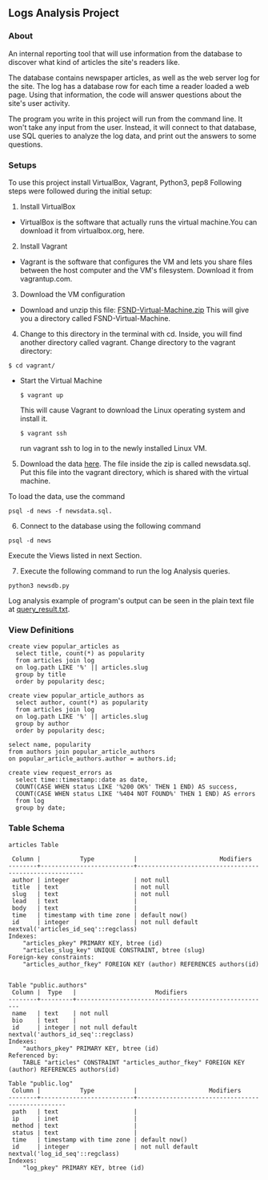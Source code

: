 
## Logs Analysis Project

### About
An internal reporting tool that will use information from the database to discover what kind of articles the site's readers like.

The database contains newspaper articles, as well as the web server log for the site. The log has a database row for each time a reader loaded a web page. Using that information, the code will answer questions about the site's user activity.

The program you write in this project will run from the command line. It won't take any input from the user. Instead, it will connect to that database, use SQL queries to analyze the log data, and print out the answers to some questions.

### Setups
To use this project install VirtualBox, Vagrant, Python3, pep8
Following steps were followed during the initial setup:

1. Install VirtualBox
  - VirtualBox is the software that actually runs the virtual machine.You can download it from virtualbox.org, here.
2. Install Vagrant
  - Vagrant is the software that configures the VM and lets you share files between the host computer and the VM's filesystem. Download it from vagrantup.com.
3. Download the VM configuration
  - Download and unzip this file: [FSND-Virtual-Machine.zip](https://d17h27t6h515a5.cloudfront.net/topher/2017/June/5948287e_fsnd-virtual-machine/fsnd-virtual-machine.zip) This will give you a directory called FSND-Virtual-Machine.
4. Change to this directory in the terminal with cd. Inside, you will find another directory called vagrant. Change directory to the vagrant directory:
  ```
  $ cd vagrant/
  ```
- Start the Virtual Machine

  ```
  $ vagrant up
  ```
  This will cause Vagrant to download the Linux operating system and install it.
  ```
  $ vagrant ssh
  ```
  run vagrant ssh to log in to the newly installed Linux VM.

5. Download the data [here](https://d17h27t6h515a5.cloudfront.net/topher/2016/August/57b5f748_newsdata/newsdata.zip). The file inside the zip is called newsdata.sql. Put this file into the vagrant directory, which is shared with the virtual machine.

To load the data, use the command
```
psql -d news -f newsdata.sql.
```

6. Connect to the database using the following command
```
psql -d news
```

Execute the Views listed in next Section.

7. Execute the following command to run the log Analysis queries.

```
python3 newsdb.py
```

 Log analysis example of program's output can be seen in the plain text file at [query_result.txt](vagrant/query_result.txt).

### View Definitions
```
create view popular_articles as
  select title, count(*) as popularity
  from articles join log
  on log.path LIKE '%' || articles.slug
  group by title
  order by popularity desc;
```

```
create view popular_article_authors as
  select author, count(*) as popularity
  from articles join log
  on log.path LIKE '%' || articles.slug
  group by author
  order by popularity desc;
```
```
select name, popularity
from authors join popular_article_authors
on popular_article_authors.author = authors.id;
```
```
create view request_errors as
  select time::timestamp::date as date,
  COUNT(CASE WHEN status LIKE '%200 OK%' THEN 1 END) AS success,
  COUNT(CASE WHEN status LIKE '%404 NOT FOUND%' THEN 1 END) AS errors
  from log
  group by date;
```

### Table Schema
```
articles Table

 Column |           Type           |                       Modifiers
--------+--------------------------+-------------------------------------------------------
 author | integer                  | not null
 title  | text                     | not null
 slug   | text                     | not null
 lead   | text                     |
 body   | text                     |
 time   | timestamp with time zone | default now()
 id     | integer                  | not null default nextval('articles_id_seq'::regclass)
Indexes:
    "articles_pkey" PRIMARY KEY, btree (id)
    "articles_slug_key" UNIQUE CONSTRAINT, btree (slug)
Foreign-key constraints:
    "articles_author_fkey" FOREIGN KEY (author) REFERENCES authors(id)


Table "public.authors"
 Column |  Type   |                      Modifiers
--------+---------+------------------------------------------------------
 name   | text    | not null
 bio    | text    |
 id     | integer | not null default nextval('authors_id_seq'::regclass)
Indexes:
    "authors_pkey" PRIMARY KEY, btree (id)
Referenced by:
    TABLE "articles" CONSTRAINT "articles_author_fkey" FOREIGN KEY (author) REFERENCES authors(id)

Table "public.log"
 Column |           Type           |                    Modifiers
--------+--------------------------+--------------------------------------------------
 path   | text                     |
 ip     | inet                     |
 method | text                     |
 status | text                     |
 time   | timestamp with time zone | default now()
 id     | integer                  | not null default nextval('log_id_seq'::regclass)
Indexes:
    "log_pkey" PRIMARY KEY, btree (id)


```
